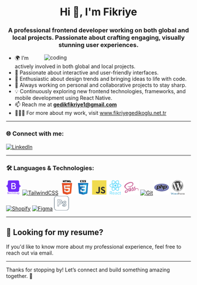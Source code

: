 <h1 align="center">Hi 👋, I'm Fikriye</h1>
<h3 align="center">A professional frontend developer working on both global and local projects. Passionate about crafting engaging, visually stunning user experiences.</h3>

<img align="right" alt="coding" width="400px" src="https://i.pinimg.com/originals/a6/70/91/a67091c003173f3cd58801f345392dde.gif">

- 🌍 I’m actively involved in both global and local projects.
- 🚀 Passionate about interactive and user-friendly interfaces.
- 🎨 Enthusiastic about design trends and bringing ideas to life with code.
- 🔭 Always working on personal and collaborative projects to stay sharp.
- 💡 Continuously exploring new frontend technologies, frameworks, and mobile development using React Native.
- 📫 Reach me at **gedikfikriye1@gmail.com**
- 👩🏻‍💻 For more about my work, visit www.fikriyegedikoglu.net.tr

---

<h3 align="left">🌐 Connect with me:</h3>
<p align="left">
  <a href="https://www.linkedin.com/in/fikriyegedik/" target="_blank">
    <img align="center" src="https://raw.githubusercontent.com/rahuldkjain/github-profile-readme-generator/master/src/images/icons/Social/linked-in-alt.svg" alt="LinkedIn" height="30" width="40" />
  </a>
 
</p>

---

<h3 align="left">🛠️ Languages & Technologies:</h3>
<p align="left">
  <a href="https://getbootstrap.com" target="_blank"><img src="https://raw.githubusercontent.com/devicons/devicon/master/icons/bootstrap/bootstrap-plain-wordmark.svg" alt="Bootstrap" width="40" height="40"/></a>
  <a href="https://tailwindcss.com/" target="_blank"><img src="https://www.vectorlogo.zone/logos/tailwindcss/tailwindcss-icon.svg" alt="TailwindCSS" width="40" height="40"/></a>
  <a href="https://www.w3.org/html/" target="_blank"><img src="https://raw.githubusercontent.com/devicons/devicon/master/icons/html5/html5-original-wordmark.svg" alt="HTML5" width="40" height="40"/></a>
  <a href="https://www.w3schools.com/css/" target="_blank"><img src="https://raw.githubusercontent.com/devicons/devicon/master/icons/css3/css3-original-wordmark.svg" alt="CSS3" width="40" height="40"/></a>
  <a href="https://developer.mozilla.org/en-US/docs/Web/JavaScript" target="_blank"><img src="https://raw.githubusercontent.com/devicons/devicon/master/icons/javascript/javascript-original.svg" alt="JavaScript" width="40" height="40"/></a>
  <a href="https://reactjs.org/" target="_blank"><img src="https://raw.githubusercontent.com/devicons/devicon/master/icons/react/react-original-wordmark.svg" alt="React" width="40" height="40"/></a>
  <a href="https://sass-lang.com" target="_blank"><img src="https://raw.githubusercontent.com/devicons/devicon/master/icons/sass/sass-original.svg" alt="SASS" width="40" height="40"/></a>
  <a href="https://git-scm.com/" target="_blank"><img src="https://www.vectorlogo.zone/logos/git-scm/git-scm-icon.svg" alt="Git" width="40" height="40"/></a>
  <a href="https://www.php.net/" target="_blank"><img src="https://raw.githubusercontent.com/devicons/devicon/master/icons/php/php-original.svg" alt="PHP" width="40" height="40"/></a>
  <a href="https://www.wordpress.org/" target="_blank"><img src="https://raw.githubusercontent.com/devicons/devicon/master/icons/wordpress/wordpress-original.svg" alt="WordPress" width="40" height="40"/></a>
  <a href="https://www.shopify.com/" target="_blank"><img src="https://www.vectorlogo.zone/logos/shopify/shopify-icon.svg" alt="Shopify" width="40" height="40"/></a>
  <a href="https://www.figma.com/" target="_blank"><img src="https://www.vectorlogo.zone/logos/figma/figma-icon.svg" alt="Figma" width="40" height="40"/></a>
  <a href="https://www.adobe.com/products/photoshop.html" target="_blank"><img src="https://raw.githubusercontent.com/devicons/devicon/master/icons/photoshop/photoshop-line.svg" alt="Photoshop" width="40" height="40"/></a>
</p>

---

## 📄 Looking for my resume?

If you'd like to know more about my professional experience, feel free to reach out via email.

---

Thanks for stopping by! Let’s connect and build something amazing together. 🚀

